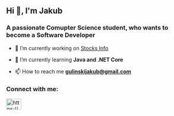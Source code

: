 <h2>Hi 👋, I'm Jakub</h2>

<h3>A passionate Comupter Science student, who wants to become a Software  Developer </h3>

- 🔭 I’m currently working on [Stocks Info](https://github.com/jgulinski/StocksInfo)

- 🌱 I’m currently learning **Java and .NET Core**

- 📫 How to reach me **gulinskijakub@gmail.com**

<h3 align="left">Connect with me:</h3>
<p align="left">
<a href="https://linkedin.com/in/https://www.linkedin.com/in/jakubgulinski/" target="blank"><img align="center" src="https://raw.githubusercontent.com/rahuldkjain/github-profile-readme-generator/master/src/images/icons/Social/linked-in-alt.svg" alt="https://www.linkedin.com/in/jakubgulinski/" height="30" width="40" /></a>
</p>
